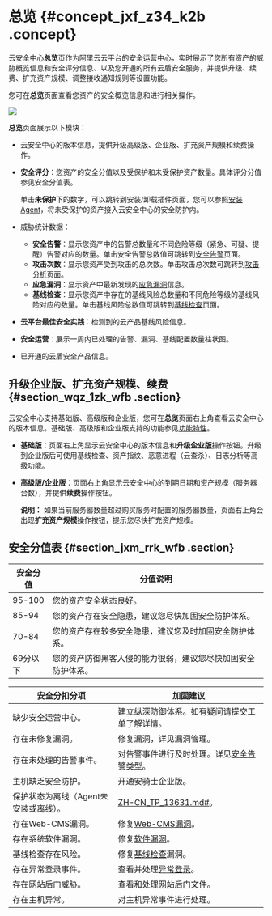 # 总览 {#concept_jxf_z34_k2b .concept}

云安全中心**总览**页作为阿里云云平台的安全运营中心，实时展示了您所有资产的威胁概览信息和安全评分信息、以及您开通的所有云盾安全服务，并提供升级、续费、扩充资产规模、调整接收通知规则等设置功能。

您可在**总览**页面查看您资产的安全概览信息和进行相关操作。

![](http://static-aliyun-doc.oss-cn-hangzhou.aliyuncs.com/assets/img/15448/155322247537206_zh-CN.jpg)

**总览**页面展示以下模块：

-   云安全中心的版本信息，提供升级高级版、企业版、扩充资产规模和续费操作。
-   **安全评分**：您资产的安全分值以及受保护和未受保护资产数量。具体评分分值参见安全分值表。

    单击**未保护**下的数字，可以跳转到安装/卸载插件页面，您可以参照[安装Agent](intl.zh-CN/接入云安全中心/安装Agent.md#)，将未受保护的资产接入云安全中心的安全防护内。

-   威胁统计数据：
    -   **安全告警**：显示您资产中的告警总数量和不同危险等级（紧急、可疑、提醒）告警对应的数量。单击安全告警总数值可跳转到[安全告警](intl.zh-CN/用户指南/安全告警/安全告警类型.md#)页面。
    -   **攻击次数**：显示您资产受到攻击的总次数。单击攻击总次数可跳转到[攻击分析](intl.zh-CN/用户指南/攻击分析.md#)页面。
    -   **应急漏洞**：显示资产中最新发现的[应急漏洞](intl.zh-CN/用户指南/漏洞管理/应急漏洞.md#)信息。
    -   **基线检查**：显示您资产中存在的基线风险总数量和不同危险等级的基线风险对应的数量。单击基线风险总数值可跳转到[基线检查](intl.zh-CN/用户指南/基线检查/基线检查概述.md#)页面。
-   **云平台最佳安全实践**：检测到的云产品基线风险信息。
-   **安全运营**：展示一周内已处理的告警、漏洞、基线配置数量柱状图。
-   已开通的云盾安全产品信息。

## 升级企业版、扩充资产规模、续费 {#section_wqz_1zk_wfb .section}

云安全中心支持基础版、高级版和企业版，您可在**总览**页面右上角查看云安全中心的版本信息。基础版、高级版和企业版支持的功能参见[功能特性](../../../../../intl.zh-CN/产品简介/功能特性.md#)。

-   **基础版**：页面右上角显示云安全中心的版本信息和**升级企业版**操作按钮。升级到企业版后可使用基线检查、资产指纹、恶意进程（云查杀）、日志分析等高级功能。
-   **高级版/企业版**：页面右上角显示云安全中心的到期日期和资产规模（服务器台数），并提供**续费**操作按钮。

    **说明：** 如果当前服务器数量超过购买服务时配置的服务器数量，页面右上角会出现**扩充资产规模**操作按钮，提示您尽快扩充资产规模。


## 安全分值表 {#section_jxm_rrk_wfb .section}

|安全分值|分值说明|
|----|----|
|95-100|您的资产安全状态良好。|
|85-94|您的资产存在安全隐患，建议您尽快加固安全防护体系。|
|70-84|您的资产存在较多安全隐患，建议您及时加固安全防护体系。|
|69分以下|您的资产防御黑客入侵的能力很弱，建议您尽快加固安全防护体系。|

|安全分扣分项|加固建议|
|------|----|
|缺少安全运营中心。|建立纵深防御体系。如有疑问请提交工单了解详情。|
|存在未修复漏洞。|修复漏洞，详见漏洞管理。|
|存在未处理的告警事件。|对告警事件进行及时处理。详见[安全告警类型](intl.zh-CN/用户指南/安全告警/安全告警类型.md#)。|
|主机缺乏安全防护。|开通安骑士企业版。|
|保护状态为离线（Agent未安装或离线）。|[ZH-CN\_TP\_13631.md\#](intl.zh-CN/接入云安全中心/安装Agent.md#)。|
|存在Web-CMS漏洞。|修复[Web-CMS漏洞](../../../../../intl.zh-CN/.md#)。|
|存在系统软件漏洞。|修复[软件漏洞](../../../../../intl.zh-CN/.md#)。|
|基线检查存在风险。|修复[基线检查](../../../../../intl.zh-CN/用户指南/安全预防/基线检查.md#)漏洞。|
|存在异常登录事件。|查看并处理[异常登录](../../../../../intl.zh-CN/用户指南/入侵检测/异常登录.md#)。|
|存在网站后门威胁。|查看和处理[网站后门](../../../../../intl.zh-CN/用户指南/入侵检测/网站后门.md#)文件。|
|存在主机异常。|对主机异常事件进行处理。|

